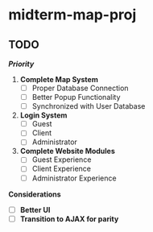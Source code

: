 ﻿# midterm-map-proj

## TODO
***Priority***
1. **Complete Map System**
    - [ ] Proper Database Connection
    - [ ] Better Popup Functionality
    - [ ] Synchronized with User Database
2. **Login System**
    - [ ] Guest
    - [ ] Client
    - [ ] Administrator
3. **Complete Website Modules**
    - [ ] Guest Experience
    - [ ] Client Experience
    - [ ] Administrator Experience
    
**Considerations**
- [ ] **Better UI**
- [ ] **Transition to AJAX for parity**